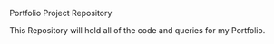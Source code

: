 Portfolio Project Repository

This Repository will hold all of the code and queries for my Portfolio.
